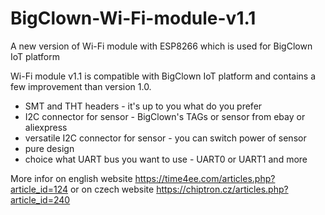 # BigClown-Wi-Fi-module-v1.1
A new version of Wi-Fi module with ESP8266 which is used for BigClown IoT platform

Wi-Fi module v1.1 is compatible with BigClown IoT platform and contains a few improvement than version 1.0. 
- SMT and THT headers - it's up to you what do you prefer 
- I2C connector for sensor - BigClown's TAGs or sensor from ebay or aliexpress 
- versatile I2C connector for sensor - you can switch power of sensor 
- pure design 
- choice what UART bus you want to use - UART0 or UART1 and more 

More infor on english website https://time4ee.com/articles.php?article_id=124 or on czech website https://chiptron.cz/articles.php?article_id=240
